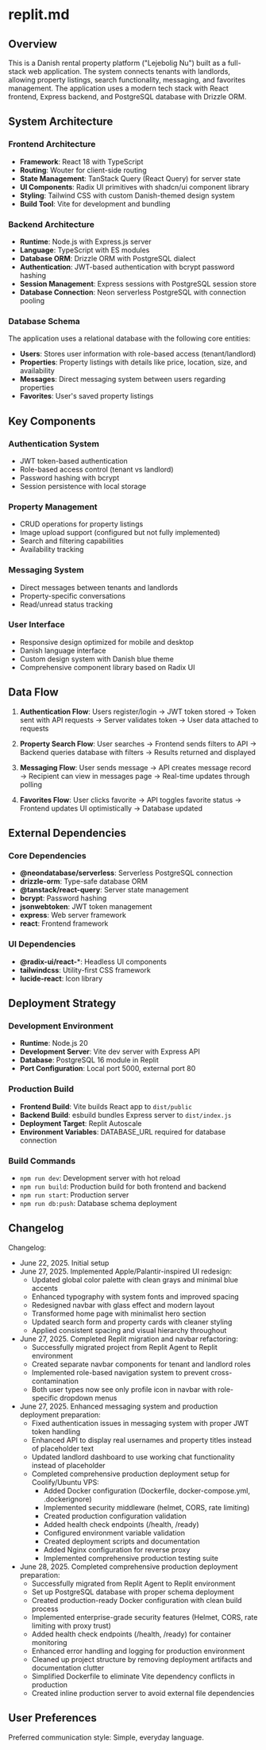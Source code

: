 # replit.md

## Overview

This is a Danish rental property platform ("Lejebolig Nu") built as a full-stack web application. The system connects tenants with landlords, allowing property listings, search functionality, messaging, and favorites management. The application uses a modern tech stack with React frontend, Express backend, and PostgreSQL database with Drizzle ORM.

## System Architecture

### Frontend Architecture
- **Framework**: React 18 with TypeScript
- **Routing**: Wouter for client-side routing
- **State Management**: TanStack Query (React Query) for server state
- **UI Components**: Radix UI primitives with shadcn/ui component library
- **Styling**: Tailwind CSS with custom Danish-themed design system
- **Build Tool**: Vite for development and bundling

### Backend Architecture
- **Runtime**: Node.js with Express.js server
- **Language**: TypeScript with ES modules
- **Database ORM**: Drizzle ORM with PostgreSQL dialect
- **Authentication**: JWT-based authentication with bcrypt password hashing
- **Session Management**: Express sessions with PostgreSQL session store
- **Database Connection**: Neon serverless PostgreSQL with connection pooling

### Database Schema
The application uses a relational database with the following core entities:
- **Users**: Stores user information with role-based access (tenant/landlord)
- **Properties**: Property listings with details like price, location, size, and availability
- **Messages**: Direct messaging system between users regarding properties
- **Favorites**: User's saved property listings

## Key Components

### Authentication System
- JWT token-based authentication
- Role-based access control (tenant vs landlord)
- Password hashing with bcrypt
- Session persistence with local storage

### Property Management
- CRUD operations for property listings
- Image upload support (configured but not fully implemented)
- Search and filtering capabilities
- Availability tracking

### Messaging System
- Direct messages between tenants and landlords
- Property-specific conversations
- Read/unread status tracking

### User Interface
- Responsive design optimized for mobile and desktop
- Danish language interface
- Custom design system with Danish blue theme
- Comprehensive component library based on Radix UI

## Data Flow

1. **Authentication Flow**: Users register/login → JWT token stored → Token sent with API requests → Server validates token → User data attached to requests

2. **Property Search Flow**: User searches → Frontend sends filters to API → Backend queries database with filters → Results returned and displayed

3. **Messaging Flow**: User sends message → API creates message record → Recipient can view in messages page → Real-time updates through polling

4. **Favorites Flow**: User clicks favorite → API toggles favorite status → Frontend updates UI optimistically → Database updated

## External Dependencies

### Core Dependencies
- **@neondatabase/serverless**: Serverless PostgreSQL connection
- **drizzle-orm**: Type-safe database ORM
- **@tanstack/react-query**: Server state management
- **bcrypt**: Password hashing
- **jsonwebtoken**: JWT token management
- **express**: Web server framework
- **react**: Frontend framework

### UI Dependencies
- **@radix-ui/react-***: Headless UI components
- **tailwindcss**: Utility-first CSS framework
- **lucide-react**: Icon library

## Deployment Strategy

### Development Environment
- **Runtime**: Node.js 20
- **Development Server**: Vite dev server with Express API
- **Database**: PostgreSQL 16 module in Replit
- **Port Configuration**: Local port 5000, external port 80

### Production Build
- **Frontend Build**: Vite builds React app to `dist/public`
- **Backend Build**: esbuild bundles Express server to `dist/index.js`
- **Deployment Target**: Replit Autoscale
- **Environment Variables**: DATABASE_URL required for database connection

### Build Commands
- `npm run dev`: Development server with hot reload
- `npm run build`: Production build for both frontend and backend
- `npm run start`: Production server
- `npm run db:push`: Database schema deployment

## Changelog

Changelog:
- June 22, 2025. Initial setup
- June 27, 2025. Implemented Apple/Palantir-inspired UI redesign:
  - Updated global color palette with clean grays and minimal blue accents
  - Enhanced typography with system fonts and improved spacing
  - Redesigned navbar with glass effect and modern layout
  - Transformed home page with minimalist hero section
  - Updated search form and property cards with cleaner styling
  - Applied consistent spacing and visual hierarchy throughout
- June 27, 2025. Completed Replit migration and navbar refactoring:
  - Successfully migrated project from Replit Agent to Replit environment
  - Created separate navbar components for tenant and landlord roles
  - Implemented role-based navigation system to prevent cross-contamination
  - Both user types now see only profile icon in navbar with role-specific dropdown menus
- June 27, 2025. Enhanced messaging system and production deployment preparation:
  - Fixed authentication issues in messaging system with proper JWT token handling
  - Enhanced API to display real usernames and property titles instead of placeholder text
  - Updated landlord dashboard to use working chat functionality instead of placeholder
  - Completed comprehensive production deployment setup for Coolify/Ubuntu VPS:
    * Added Docker configuration (Dockerfile, docker-compose.yml, .dockerignore)
    * Implemented security middleware (helmet, CORS, rate limiting)
    * Created production configuration validation
    * Added health check endpoints (/health, /ready)
    * Configured environment variable validation
    * Created deployment scripts and documentation
    * Added Nginx configuration for reverse proxy
    * Implemented comprehensive production testing suite
- June 28, 2025. Completed comprehensive production deployment preparation:
    * Successfully migrated from Replit Agent to Replit environment
    * Set up PostgreSQL database with proper schema deployment
    * Created production-ready Docker configuration with clean build process
    * Implemented enterprise-grade security features (Helmet, CORS, rate limiting with proxy trust)
    * Added health check endpoints (/health, /ready) for container monitoring
    * Enhanced error handling and logging for production environment
    * Cleaned up project structure by removing deployment artifacts and documentation clutter
    * Simplified Dockerfile to eliminate Vite dependency conflicts in production
    * Created inline production server to avoid external file dependencies

## User Preferences

Preferred communication style: Simple, everyday language.